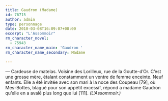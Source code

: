 ```yaml
---
title: Gaudron (Madame)
id: 76715
author: admin
type: personnage
date: 2010-03-08T16:09:07+00:00
excerpt: "L'Assommoir"
rm_character_novel:
  - 75943
rm_character_name_main: 'Gaudron '
rm_character_name_secondary: Madame

---
```

— Cardeuse de matelas. Voisine des Lorilleux, rue de la Goutte-d&rsquo;Or. C&rsquo;est une grosse mère, étalant constamment un ventre de femme enceinte. Neuf enfants. Elle a été invitée avec son mari à la noce des Coupeau [79], où Mes-Bottes, blagué pour son appétit excessif, répond a madame Gaudron qu&rsquo;elle en a avalé plus long que lui [111]. _(L&rsquo;Assommoir.)_